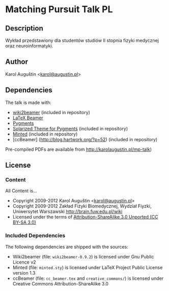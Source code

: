 # Matching Pursuit Talk PL

## Description

Wykład przedstawiony dla studentów studiów II stopnia fizyki medycznej oraz neuroinformatyki.

## Author

Karol Auguštin <<karol@augustin.pl>>

## Dependencies

The talk is made with:

* [wiki2beamer](http://wiki2beamer.sourceforge.net/) (included in repository)
* [LaTeX Beamer](https://bitbucket.org/rivanvx/beamer/wiki/Home)
* [Pygments](http://pygments.org/)
* [Solarized Theme for Pygments](https://bitbucket.org/john2x/solarized-pygment/src/b9455fbdc902/solarized.py) (included in repository)
* [Minted](http://code.google.com/p/minted/) (included in repository)
* [ccBeamer] (http://blog.hartwork.org/?p=52) (included in repository)

Pre-compiled PDFs are available from
http://karolaugustin.pl/mp-talk)

## License

### Content

All Content is...

* Copyright 2009-2012 Karol Auguštin <<karol@augustin.pl>>
* Copyright 2009-2012 Zakład Fizyki Biomedycznej, Wydział Fiyzki, Uniwersytet Warszawski http://brain.fuw.edu.pl/wiki
* Licensed under the terms of [Attribution-ShareAlike 3.0 Unported  (CC BY-SA 3.0) ](http://creativecommons.org/licenses/by-sa/3.0/)

### Included Dependencies

The following dependencies are shipped with the sources:

* Wiki2beamer (file: `wiki2beamer-0.9.2`) is licensed under Gnu Public Licence v2
* Minted (file: `minted.sty`) is licensed under LaTeX Project Public License  version 1.3
* ccBeamer (file: `cc_beamer.tex` and `creative_commons/`) is licensed under Creative Commons Attribution-ShareAlike 3.0
